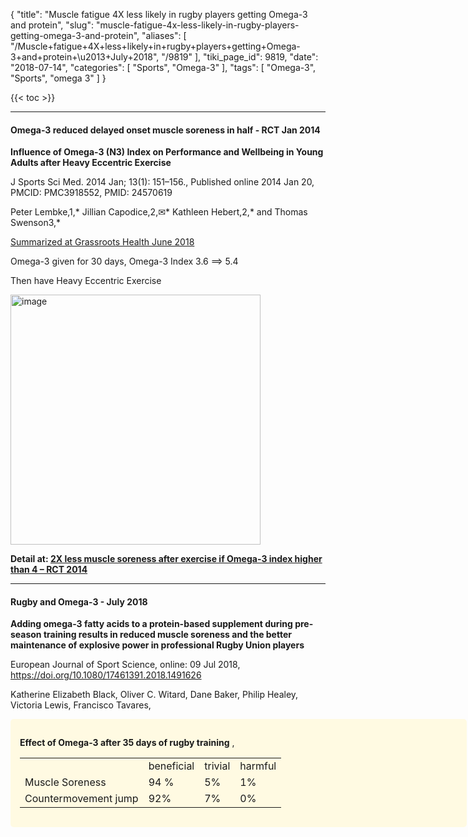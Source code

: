 {
    "title": "Muscle fatigue 4X less likely in rugby players getting Omega-3 and protein",
    "slug": "muscle-fatigue-4x-less-likely-in-rugby-players-getting-omega-3-and-protein",
    "aliases": [
        "/Muscle+fatigue+4X+less+likely+in+rugby+players+getting+Omega-3+and+protein+\u2013+July+2018",
        "/9819"
    ],
    "tiki_page_id": 9819,
    "date": "2018-07-14",
    "categories": [
        "Sports",
        "Omega-3"
    ],
    "tags": [
        "Omega-3",
        "Sports",
        "omega 3"
    ]
}


{{< toc >}}

---

#### Omega-3 reduced delayed onset muscle soreness in half - RCT Jan 2014

 **Influence of Omega-3 (N3) Index on Performance and Wellbeing in Young Adults after Heavy Eccentric Exercise** 

J Sports Sci Med. 2014 Jan; 13(1): 151–156., Published online 2014 Jan 20, PMCID: PMC3918552, PMID: 24570619

Peter Lembke,1,* Jillian Capodice,2,✉* Kathleen Hebert,2,* and Thomas Swenson3,*

[Summarized at Grassroots Health  June 2018](https://grassrootshealth.net/document/muscle-soreness-pain-exercise/)

Omega-3 given for 30 days, Omega-3 Index 3.6  ==> 5.4 

Then have Heavy Eccentric Exercise

<img src="https://d378j1rmrlek7x.cloudfront.net/attachments/jpeg/doms.jpg" alt="image" width="400">

 **Detail at: [2X less muscle soreness after exercise if Omega-3 index higher than 4 – RCT 2014](/posts/2x-less-muscle-soreness-after-exercise-if-omega-3-index-higher-than-4-rct-2014)** 

---

#### Rugby and Omega-3 - July 2018

 **Adding omega-3 fatty acids to a protein-based supplement during pre-season training results in reduced muscle soreness and the better maintenance of explosive power in professional Rugby Union players** 

European Journal of Sport Science, online: 09 Jul 2018, https://doi.org/10.1080/17461391.2018.1491626   

Katherine Elizabeth Black, Oliver C. Witard, Dane Baker, Philip Healey, Victoria Lewis, Francisco Tavares, 

<div class="border" style="background-color:#FFFAE2;padding:15px;margin:10px 0;border-radius:5px;width:700px">

 **Effect of Omega-3 after 35 days of rugby training** , 

| | | | |
| --- | --- | --- | --- |
|  | beneficial | trivial | harmful  |
| Muscle Soreness | 94 % | 5% | 1% |
| Countermovement jump | 92%  | 7% | 0% |